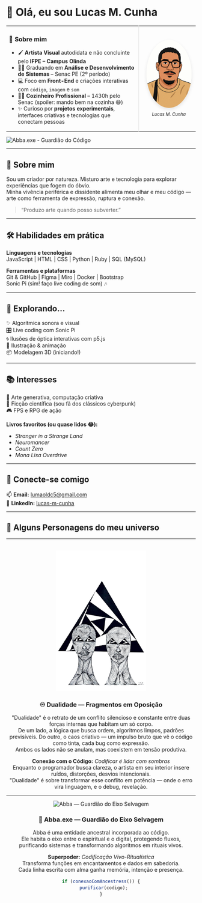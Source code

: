 # 👋 Olá, eu sou Lucas M. Cunha

<table>
  <tr>
    <td width="70%" valign="top">
      <h3>👋 Sobre mim</h3>
      <ul>
        <li>🖌️ <strong>Artista Visual</strong> autodidata e não concluinte pelo <strong>IFPE – Campus Olinda</strong></li>
        <li>👨‍💻 Graduando em <strong>Análise e Desenvolvimento de Sistemas</strong> – Senac PE (2º período)</li>
        <li>💻 Foco em <strong>Front-End</strong> e criações interativas com <code>código</code>, <code>imagem</code> e <code>som</code></li>
        <li>👨‍🍳 <strong>Cozinheiro Profissional</strong> – 1430h pelo Senac (spoiler: mando bem na cozinha 😄)</li>
        <li>✨ Curioso por <strong>projetos experimentais</strong>, interfaces criativas e tecnologias que conectam pessoas</li>
      </ul>
    </td>
    <td width="30%" align="center" style="border-left: 1px solid #ddd; padding-left: 15px;">
      <img src="autorretrato.png" alt="Autorretrato Lucas M. Cunha" width="120" style="border-radius: 50%; box-shadow: 0 4px 10px rgba(0,0,0,0.1);"/><br/>
      <sub><em>Lucas M. Cunha</em></sub>
    </td>
  </tr>
</table>

![Abba.exe - Guardião do Código](https://img.shields.io/badge/ritual-ativado-9c27b0?style=for-the-badge&logo=powerbi&logoColor=white)

---

## 🚀 Sobre mim

Sou um criador por natureza. Misturo arte e tecnologia para explorar experiências que fogem do óbvio.  
Minha vivência periférica e dissidente alimenta meu olhar e meu código — arte como ferramenta de expressão, ruptura e conexão.

> “Produzo arte quando posso subverter.”

---

## 🛠️ Habilidades em prática

**Linguagens e tecnologias**  
JavaScript | HTML | CSS | Python | Ruby | SQL (MySQL)

**Ferramentas e plataformas**  
Git & GitHub | Figma | Miro | Docker | Bootstrap  
Sonic Pi (sim! faço live coding de som) 🎶

---

## 🧪 Explorando...

✨ Algorítmica sonora e visual  
🎛️ Live coding com Sonic Pi  
🌀 Ilusões de óptica interativas com p5.js  
🎨 Ilustração & animação  
📦 Modelagem 3D (iniciando!)

---

## 📚 Interesses

🧠 Arte generativa, computação criativa  
🚀 Ficção científica (sou fã dos clássicos cyberpunk)  
🎮 FPS e RPG de ação  

**Livros favoritos (ou quase lidos 😂):**  
- _Stranger in a Strange Land_  
- _Neuromancer_  
- _Count Zero_  
- _Mona Lisa Overdrive_

---

## 🤝 Conecte-se comigo

📫 **Email:** lumaoldc5@gmail.com  
🔗 **LinkedIn:** [lucas-m-cunha](https://www.linkedin.com/in/lucas-m-cunha-9063a0322/)

---

## 🧬 Alguns Personagens do meu universo

<div align="center">

---

<br/>

<img src="dualidade.jpg" alt="Dualidade — Fragmentos em Oposição" width="240"/>  

<h3 align="center">♾️ Dualidade — Fragmentos em Oposição</h3>  

<p align="center">  
  "Dualidade" é o retrato de um conflito silencioso e constante entre duas forças internas que habitam um só corpo.<br/>  
  De um lado, a lógica que busca ordem, algoritmos limpos, padrões previsíveis.  
  Do outro, o caos criativo — um impulso bruto que vê o código como tinta, cada bug como expressão.<br/>  
  Ambos os lados não se anulam, mas coexistem em tensão produtiva.  
</p>  

<p align="center">  
  <strong>Conexão com o Código:</strong> <em>Codificar é lidar com sombras</em><br/>  
  Enquanto o programador busca clareza, o artista em seu interior insere ruídos, distorções, desvios intencionais.<br/>  
  "Dualidade" é sobre transformar esse conflito em potência — onde o erro vira linguagem, e o debug, revelação.  
</p>  

---

<img src="https://raw.githubusercontent.com/LucasMOCunha/Profano-3D/main/Abba.jpg" alt="Abba — Guardião do Eixo Selvagem" width="240"/>

<h3 align="center">🧿 Abba.exe — Guardião do Eixo Selvagem</h3>

<p align="center">
Abba é uma entidade ancestral incorporada ao código.<br/>
Ele habita o eixo entre o espiritual e o digital, protegendo fluxos,<br/>
purificando sistemas e transformando algoritmos em rituais vivos.
</p>

<p align="center">
<strong>Superpoder:</strong> <em>Codificação Vivo-Ritualística</em><br/>
Transforma funções em encantamentos e dados em sabedoria.<br/>
Cada linha escrita com alma ganha memória, intenção e presença.
</p>

```js
if (conexaoComAncestress()) {
  purificar(codigo);
}

